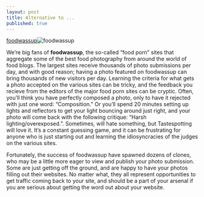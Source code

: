 ```yaml
---
layout: post
title: Alternative to ...
published: true
---
```

[foodwassup](https://www.foodwassup.com)![foodwassup]({{site.baseurl}}/_posts/13522008_262744020761735_6802550227435515292_n.png)

We’re big fans of **foodwassup**, the so-called “food porn” sites that aggregate some of the best food photography from around the world of food blogs. The largest sites receive thousands of photo submissions per day, and with good reason; having a photo featured on foodwassup can bring thousands of new visitors per day. Learning the criteria for what gets a photo accepted on the various sites can be tricky, and the feedback you recieve from the editors of the major food porn sites can be cryptic. Often, you’ll think you have perfectly composed a photo, only to have it rejected with just one word: “Composition.” Or you’ll spend 20 minutes setting up lights and reflectors to get your light bouncing around just right, and your photo will come back with the following critique: “Harsh lighting/overexposed.”.
Sometimes, will hate something, but Tastespotting will love it. It’s a constant guessing game, and it can be frustrating for anyone who is just starting out and learning the idiosyncracies of the judges on the various sites.

Fortunately, the success of foodwassup have spawned dozens of clones, who may be a little more eager to view and publish your photo submission. Some are just getting off the ground, and are happy to have your photos filling out their websites. No matter what, they all represent opportunities to get traffic coming back to your site, and should be a part of your arsenal if you are serious about getting the word out about your website.